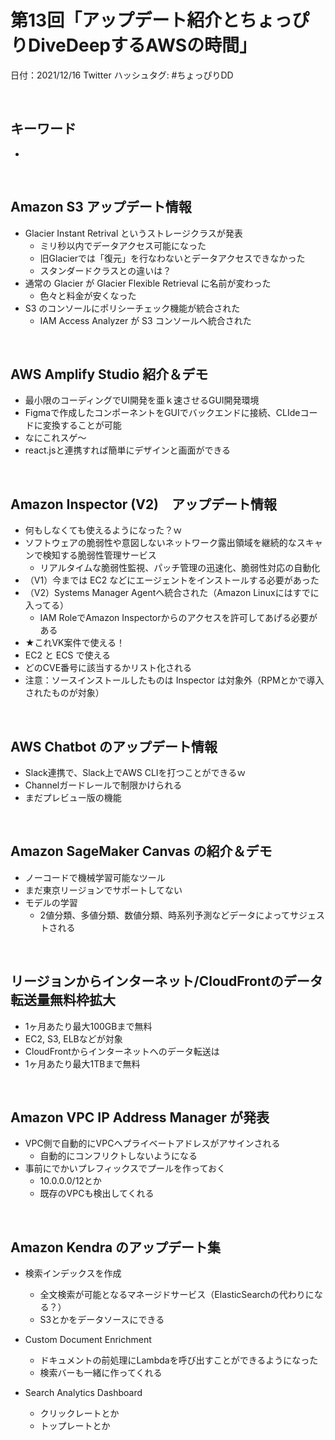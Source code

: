 # 第13回「アップデート紹介とちょっぴりDiveDeepするAWSの時間」

日付：2021/12/16
Twitter ハッシュタグ: #ちょっぴりDD

<br>

## キーワード

- 

<br>

## Amazon S3 アップデート情報

- Glacier Instant Retrival というストレージクラスが発表
    - ミリ秒以内でデータアクセス可能になった
    - 旧Glacierでは「復元」を行なわないとデータアクセスできなかった
    - スタンダードクラスとの違いは？
- 通常の Glacier が Glacier Flexible Retrieval に名前が変わった
    - 色々と料金が安くなった
- S3 のコンソールにポリシーチェック機能が統合された
    - IAM Access Analyzer が S3 コンソールへ統合された

<br>

## AWS Amplify Studio 紹介＆デモ

- 最小限のコーディングでUI開発を亜ｋ速させるGUI開発環境
- Figmaで作成したコンポーネントをGUIでバックエンドに接続、CLIdeコードに変換することが可能
- なにこれスゲ〜
- react.jsと連携すれば簡単にデザインと画面ができる

<br>

## Amazon Inspector (V2)　アップデート情報

- 何もしなくても使えるようになった？ｗ
- ソフトウェアの脆弱性や意図しないネットワーク露出領域を継続的なスキャンで検知する脆弱性管理サービス
    - リアルタイムな脆弱性監視、パッチ管理の迅速化、脆弱性対応の自動化
- （V1）今までは EC2 などにエージェントをインストールする必要があった
- （V2）Systems Manager Agentへ統合された（Amazon Linuxにはすでに入ってる）
    - IAM RoleでAmazon Inspectorからのアクセスを許可してあげる必要がある
- ★これVK案件で使える！
- EC2 と ECS で使える
- どのCVE番号に該当するかリスト化される
- 注意：ソースインストールしたものは Inspector は対象外（RPMとかで導入されたものが対象）

<br>

## AWS Chatbot のアップデート情報

- Slack連携で、Slack上でAWS CLIを打つことができるｗ
- Channelガードレールで制限かけられる
- まだプレビュー版の機能

<br>

## Amazon SageMaker Canvas の紹介＆デモ

- ノーコードで機械学習可能なツール
- まだ東京リージョンでサポートしてない
- モデルの学習
    - 2値分類、多値分類、数値分類、時系列予測などデータによってサジェストされる

<br>

## リージョンからインターネット/CloudFrontのデータ転送量無料枠拡大

- 1ヶ月あたり最大100GBまで無料
- EC2, S3, ELBなどが対象
- CloudFrontからインターネットへのデータ転送は
- 1ヶ月あたり最大1TBまで無料

<br>

## Amazon VPC IP Address Manager が発表

- VPC側で自動的にVPCへプライベートアドレスがアサインされる
    - 自動的にコンフリクトしないようになる
- 事前にでかいプレフィックスでプールを作っておく
    - 10.0.0.0/12とか
    - 既存のVPCも検出してくれる

<br>

## Amazon Kendra のアップデート集

- 検索インデックスを作成
    - 全文検索が可能となるマネージドサービス（ElasticSearchの代わりになる？）
    - S3とかをデータソースにできる
- Custom Document Enrichment
    - ドキュメントの前処理にLambdaを呼び出すことができるようになった
    - 検索バーも一緒に作ってくれる

- Search Analytics Dashboard
    - クリックレートとか
    - トップレートとか
